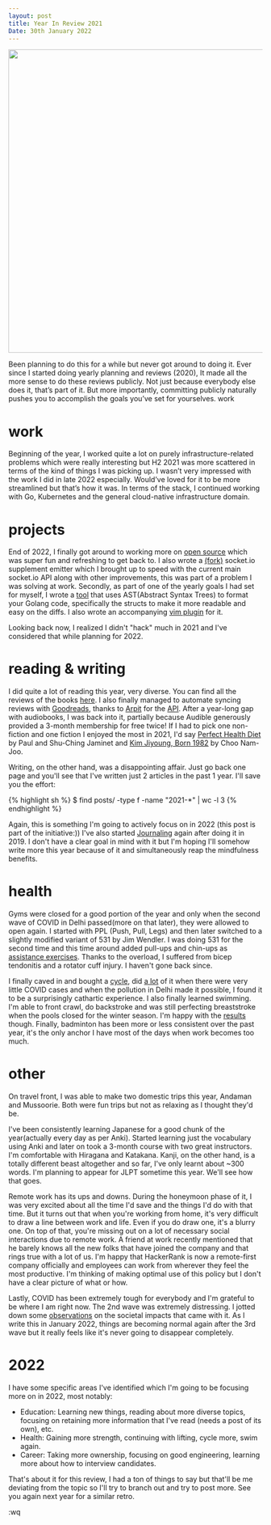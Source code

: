 ```yaml
---
layout: post
title: Year In Review 2021
Date: 30th January 2022
---
```


<img src="./../../../assets/img/posts/andaman.png" width="600px"/>

Been planning to do this for a while but never got around to doing it. Ever since I started doing yearly planning and reviews (2020), It made all the more sense to do these reviews publicly. Not just because everybody else does it, that’s part of it. But more importantly, committing publicly naturally pushes you to accomplish the goals you’ve set for yourselves.
work

# work
Beginning of the year, I worked quite a lot on purely infrastructure-related problems which were really interesting but H2 2021 was more scattered in terms of the kind of things I was picking up. I wasn’t very impressed with the work I did in late 2022 especially. Would’ve loved for it to be more streamlined but that’s how it was. In terms of the stack, I continued working with Go, Kubernetes and the general cloud-native infrastructure domain.

# projects

End of 2022, I finally got around to working more on [open source](https://danishpraka.sh/software/) which was super fun and refreshing to get back to. I also wrote a [(fork)](https://github.com/danishprakash/socket.io-go-emitter) socket.io supplement emitter which I brought up to speed with the current main socket.io API along with other improvements, this was part of a problem I was solving at work. Secondly, as part of one of the yearly goals I had set for myself, I wrote a [tool](https://github.com/danishprakash/gosortstructs) that  uses AST(Abstract Syntax Trees) to format your Golang code, specifically the structs to make it more readable and easy on the diffs. I also wrote an accompanying [vim plugin](https://github.com/danishprakash/vim-gosortstructs) for it.

Looking back now, I realized I didn't "hack" much in 2021 and I've considered that while planning for 2022.

# reading & writing
I did quite a lot of reading this year, very diverse. You can find all the reviews of the books [here](https://danishpraka.sh/reading/). I also finally managed to automate syncing reviews with [Goodreads](https://www.goodreads.com/user/show/68951276-danish-prakash), thanks to [Arpit](https://arpit.tk/) for the [API](https://github.com/arpitbatra123/komura-api). After a year-long gap with audiobooks, I was back into it, partially because Audible generously provided a 3-month membership for free twice! If I had to pick one non-fiction and one fiction I enjoyed the most in 2021, I'd say [Perfect Health Diet](https://www.goodreads.com/review/show/4026345326?utm_medium=api&utm_source=rss) by Paul and Shu-Ching Jaminet and [Kim Jiyoung, Born 1982](https://www.goodreads.com/review/show/3732352036?utm_medium=api&utm_source=rss) by Choo Nam-Joo.

Writing, on the other hand, was a disappointing affair. Just go back one page and you'll see that I've written just 2 articles in the past 1 year. I'll save you the effort:


{% highlight sh %}
$ find posts/ -type f -name "2021-*" | wc -l
3
{% endhighlight %}

Again, this is something I'm going to actively focus on in 2022 (this post is part of the initiative:)) I've also started [Journaling](https://danishpraka.sh/2020/02/23/journaling-in-vim.html) again after doing it in 2019. I don't have a clear goal in mind with it but I'm hoping I'll somehow write more this year because of it and simultaneously reap the mindfulness benefits.


# health

Gyms were closed for a good portion of the year and only when the second wave of COVID in Delhi passed(more on that later), they were allowed to open again. I started with PPL (Push, Pull, Legs) and then later switched to a slightly modified variant of 531 by Jim Wendler. I was doing 531 for the second time and this time around added pull-ups and chin-ups as [assistance exercises](https://www.jimwendler.com/blogs/jimwendler-com/101080134-5-reasons-to-do-chins). Thanks to the overload, I suffered from bicep tendonitis and a rotator cuff injury. I haven't gone back since.

I finally caved in and bought a [cycle](https://www.decathlon.in/p/8641464/mountain-bikes/adult-leisure-mtb-cycle-rockrider-st20-hf-red?id=8641464&type=p), did [a lot](https://www.strava.com/athlete/calendar/2021) of it when there were very little COVID cases and when the pollution in Delhi made it possible, I found it to be a surprisingly cathartic experience. I also finally learned swimming. I'm able to front crawl, do backstroke and was still perfecting breaststroke when the pools closed for the winter season. I'm happy with the [results](https://www.strava.com/athlete/calendar/2021) though. Finally, badminton has been more or less consistent over the past year, it's the only anchor I have most of the days when work becomes too much.

# other
On travel front, I was able to make two domestic trips this year, Andaman and Mussoorie. Both were fun trips but not as relaxing as I thought they'd be.

I've been consistently learning Japanese for a good chunk of the year(actually every day as per Anki). Started learning just the vocabulary using Anki and later on took a 3-month course with two great instructors. I'm comfortable with Hiragana and Katakana. Kanji, on the other hand, is a totally different beast altogether and so far, I've only learnt about ~300 words. I'm planning to appear for JLPT sometime this year. We'll see how that goes.

Remote work has its ups and downs. During the honeymoon phase of it, I was very excited about all the time I'd save and the things I'd do with that time. But it turns out that when you're working from home, it's very difficult to draw a line between work and life. Even if you do draw one, it's a blurry one. On top of that, you're missing out on a lot of necessary social interactions due to remote work. A friend at work recently mentioned that he barely knows all the new folks that have joined the company and that rings true with a lot of us. I'm happy that HackerRank is now a remote-first company officially and employees can work from wherever they feel the most productive. I'm thinking of making optimal use of this policy but I don't have a clear picture of what or how.

Lastly, COVID has been extremely tough for everybody and I'm grateful to be where I am right now. The 2nd wave was extremely distressing. I jotted down some [observations](https://danishpraka.sh/2021/09/26/be-humble.html) on the societal impacts that came with it. As I write this in January 2022, things are becoming normal again after the 3rd wave but it really feels like it's never going to disappear completely.

# 2022
I have some specific areas I've identified which I'm going to be focusing more on in 2022, most notably:

- Education: Learning new things, reading about more diverse topics, focusing on retaining more information that I've read (needs a post of its own), etc.
- Health: Gaining more strength, continuing with lifting, cycle more, swim again.
- Career: Taking more ownership, focusing on good engineering, learning more about how to interview candidates.

That's about it for this review, I had a ton of things to say but that'll be me deviating from the topic so I'll try to branch out and try to post more. See you again next year for a similar retro.

:wq
